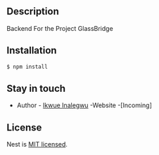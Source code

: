 ## Description

Backend For the Project GlassBridge

## Installation

```bash
$ npm install
```

## Stay in touch

- Author - [Ikwue Inalegwu](https://ikwueinalegwu.com)
  <!-- - Website - [https://nestjs.com](https://projectaware.com) -->
  -Website -[Incoming]

## License

Nest is [MIT licensed](LICENSE).
